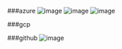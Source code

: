 ###azure
![image](https://github.com/user-attachments/assets/04c1c047-9adb-4589-98d6-00af6dfe1ee9)
![image](https://github.com/user-attachments/assets/10aad787-3b3f-4791-ac64-1656ca22d495)
![image](https://github.com/user-attachments/assets/04f37041-e048-4c82-a40e-71959e9bdf48)

###gcp


###github
![image](https://github.com/user-attachments/assets/0c23be4d-b76d-46ba-a18e-b54bd939edbc)
